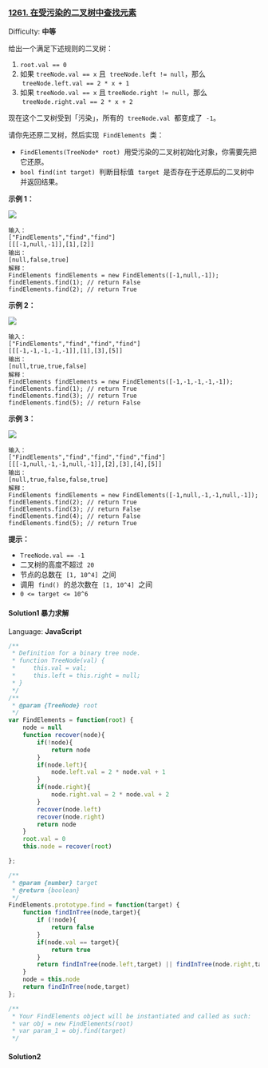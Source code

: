 ### [1261\. 在受污染的二叉树中查找元素](https://leetcode-cn.com/problems/find-elements-in-a-contaminated-binary-tree/)

Difficulty: **中等**

给出一个满足下述规则的二叉树：

1.  `root.val == 0`
2.  如果 `treeNode.val == x` 且  `treeNode.left != null`，那么  `treeNode.left.val == 2 * x + 1`
3.  如果 `treeNode.val == x` 且 `treeNode.right != null`，那么  `treeNode.right.val == 2 * x + 2`

现在这个二叉树受到「污染」，所有的  `treeNode.val`  都变成了  `-1`。

请你先还原二叉树，然后实现  `FindElements`  类：

- `FindElements(TreeNode* root)`  用受污染的二叉树初始化对象，你需要先把它还原。
- `bool find(int target)`  判断目标值  `target`  是否存在于还原后的二叉树中并返回结果。

**示例 1：**

**![](https://assets.leetcode-cn.com/aliyun-lc-upload/uploads/2019/11/16/untitled-diagram-4-1.jpg)**

```
输入：
["FindElements","find","find"]
[[[-1,null,-1]],[1],[2]]
输出：
[null,false,true]
解释：
FindElements findElements = new FindElements([-1,null,-1]);
findElements.find(1); // return False
findElements.find(2); // return True
```

**示例 2：**

**![](https://assets.leetcode-cn.com/aliyun-lc-upload/uploads/2019/11/16/untitled-diagram-4.jpg)**

```
输入：
["FindElements","find","find","find"]
[[[-1,-1,-1,-1,-1]],[1],[3],[5]]
输出：
[null,true,true,false]
解释：
FindElements findElements = new FindElements([-1,-1,-1,-1,-1]);
findElements.find(1); // return True
findElements.find(3); // return True
findElements.find(5); // return False
```

**示例 3：**

**![](https://assets.leetcode-cn.com/aliyun-lc-upload/uploads/2019/11/16/untitled-diagram-4-1-1.jpg)**

```
输入：
["FindElements","find","find","find","find"]
[[[-1,null,-1,-1,null,-1]],[2],[3],[4],[5]]
输出：
[null,true,false,false,true]
解释：
FindElements findElements = new FindElements([-1,null,-1,-1,null,-1]);
findElements.find(2); // return True
findElements.find(3); // return False
findElements.find(4); // return False
findElements.find(5); // return True
```

**提示：**

- `TreeNode.val == -1`
- 二叉树的高度不超过  `20`
- 节点的总数在  `[1, 10^4]`  之间
- 调用  `find()`  的总次数在  `[1, 10^4]`  之间
- `0 <= target <= 10^6`

#### Solution1 暴力求解

Language: **JavaScript**

```javascript
​/**
 * Definition for a binary tree node.
 * function TreeNode(val) {
 *     this.val = val;
 *     this.left = this.right = null;
 * }
 */
/**
 * @param {TreeNode} root
 */
var FindElements = function(root) {
    node = null
    function recover(node){
        if(!node){
            return node
        }
        if(node.left){
            node.left.val = 2 * node.val + 1
        }
        if(node.right){
            node.right.val = 2 * node.val + 2
        }
        recover(node.left)
        recover(node.right)
        return node
    }
    root.val = 0
    this.node = recover(root)

};

/**
 * @param {number} target
 * @return {boolean}
 */
FindElements.prototype.find = function(target) {
    function findInTree(node,target){
        if (!node){
            return false
        }
        if(node.val == target){
            return true
        }
        return findInTree(node.left,target) || findInTree(node.right,target)
    }
    node = this.node
    return findInTree(node,target)
};

/**
 * Your FindElements object will be instantiated and called as such:
 * var obj = new FindElements(root)
 * var param_1 = obj.find(target)
 */
```

#### Solution2

